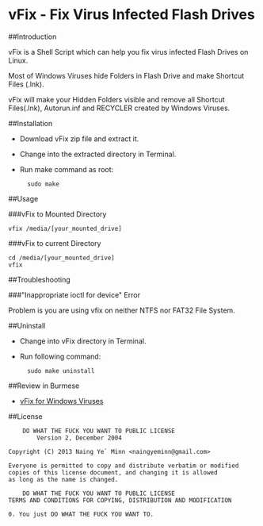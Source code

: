 vFix - Fix Virus Infected Flash Drives
======================================

##Introduction

vFix is a Shell Script which can help you fix virus infected Flash Drives on Linux.

Most of Windows Viruses hide Folders in Flash Drive and make Shortcut Files (.lnk).

vFix will make your Hidden Folders visible and remove all Shortcut Files(.lnk), 
Autorun.inf and RECYCLER created by Windows Viruses.

##Installation

- Download vFix zip file and extract it.

- Change into the extracted directory in Terminal.

- Run make command as root:

        sudo make

##Usage

###vFix to Mounted Directory

	vfix /media/[your_mounted_drive]

###vFix to current Directory

	cd /media/[your_mounted_drive]
	vfix

##Troubleshooting

###"Inappropriate ioctl for device" Error

Problem is you are using vfix on neither NTFS nor FAT32 File System.

##Uninstall

- Change into vFix directory in Terminal.

- Run following command:

        sudo make uninstall

##Review in Burmese

- [vFix for Windows Viruses](http://naingyeminn.com/)

##License

		DO WHAT THE FUCK YOU WANT TO PUBLIC LICENSE
			Version 2, December 2004

	Copyright (C) 2013 Naing Ye` Minn <naingyeminn@gmail.com>

	Everyone is permitted to copy and distribute verbatim or modified 
	copies of this license document, and changing it is allowed 
	as long as the name is changed.

		DO WHAT THE FUCK YOU WANT TO PUBLIC LICENSE
	TERMS AND CONDITIONS FOR COPYING, DISTRIBUTION AND MODIFICATION

	0. You just DO WHAT THE FUCK YOU WANT TO.

